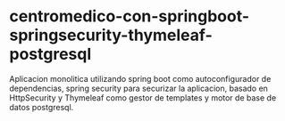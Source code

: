 # centromedico-con-springboot-springsecurity-thymeleaf-postgresql
Aplicacion monolitica utilizando spring boot como autoconfigurador de dependencias, spring security para securizar la aplicacion, basado en HttpSecurity y Thymeleaf como gestor de templates y motor de base de datos postgresql.
